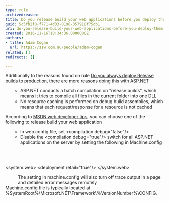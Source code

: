 ```yaml
---
type: rule
archivedreason: 
title: Do you release build your web applications before you deploy them?
guid: 5c5fb2f8-f771-4d33-8198-357918f75db1
uri: do-you-release-build-your-web-applications-before-you-deploy-them
created: 2016-11-16T18:34:36.0000000Z
authors:
- title: Adam Cogan
  url: https://ssw.com.au/people/adam-cogan
related: []
redirects: []

---
```



 Additionally to the reasons found on rule&#160;<a href="/_layouts/15/FIXUPREDIRECT.ASPX?WebId=3dfc0e07-e23a-4cbb-aac2-e778b71166a2&amp;TermSetId=07da3ddf-0924-4cd2-a6d4-a4809ae20160&amp;TermId=2e8cdcb8-70e6-4fbe-b255-4d81b8b74125">Do you always deploy Release builds to production</a>, there are more reasons doing this with ASP.NET<br><ol><ul><li>ASP.NET conducts a batch compilation on &quot;release builds&quot;, which means it tries to compile all files in the current folder into one DLL</li><li>No resource caching is performed on debug build assemblies, which means that each request/response for a resource is not cached</li></ul></ol>According to&#160;<a href="https&#58;//blogs.msdn.microsoft.com/" target="_blank">MSDN web developer tips</a>, you can choose one of the following to release build your web application<br><ol><ul><li>In web.config file, set &lt;compilation debug=&quot;false&quot;/&gt;</li><li>Disable the &lt;compilation debug=&quot;true&quot;/&gt; switch for all ASP.NET applications on the server by setting the following in Machine.config​<br></li></ul></ol>
<br><excerpt class='endintro'></excerpt><br>
<p class="ssw15-rteElement-CodeArea">​&lt;system.web&gt; &lt;deployment retail=&quot;true&quot;/&gt; &lt;/system.web&gt; <br></p><dd class="ssw15-rteElement-FigureGood">
​​​The setting in machine.config will also turn off trace output in a page and detailed error messages remotely<br></dd><div>​Machine.config file is typically located at %SystemRoot%\Microsoft.NET\Framework\%VersionNumber%\CONFIG.​​<br></div>


